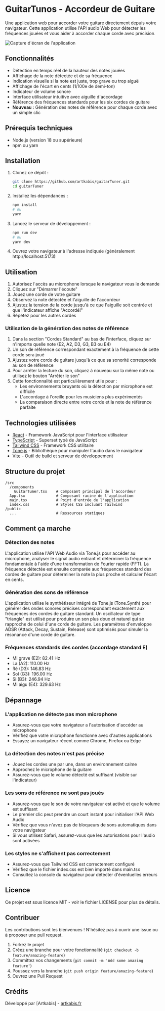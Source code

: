 # GuitarTunos - Accordeur de Guitare

Une application web pour accorder votre guitare directement depuis votre navigateur. Cette application utilise l'API audio Web pour détecter les fréquences jouées et vous aider à accorder chaque corde avec précision.

![Capture d'écran de l'application](screen_guitarTuner.jpg)

## Fonctionnalités

- Détection en temps réel de la hauteur des notes jouées
- Affichage de la note détectée et de sa fréquence
- Indication visuelle si la note est juste, trop grave ou trop aiguë
- Affichage de l'écart en cents (1/100e de demi-ton)
- Indicateur de volume sonore
- Interface utilisateur intuitive avec aiguille d'accordage
- Référence des fréquences standards pour les six cordes de guitare
- **Nouveau** : Génération des notes de référence pour chaque corde avec un simple clic

## Prérequis techniques

- Node.js (version 18 ou supérieure)
- npm ou yarn

## Installation

1. Clonez ce dépôt :
   ```bash
   git clone https://github.com/artkabis/guitarTuner.git
   cd guitarTuner
   ```

2. Installez les dépendances :
   ```bash
   npm install
   # ou
   yarn
   ```

3. Lancez le serveur de développement :
   ```bash
   npm run dev
   # ou
   yarn dev
   ```

4. Ouvrez votre navigateur à l'adresse indiquée (généralement http://localhost:5173)

## Utilisation

1. Autorisez l'accès au microphone lorsque le navigateur vous le demande
2. Cliquez sur "Démarrer l'écoute"
3. Jouez une corde de votre guitare
4. Observez la note détectée et l'aiguille de l'accordeur
5. Ajustez la tension de la corde jusqu'à ce que l'aiguille soit centrée et que l'indicateur affiche "Accordé!"
6. Répétez pour les autres cordes

### Utilisation de la génération des notes de référence

1. Dans la section "Cordes Standard" au bas de l'interface, cliquez sur n'importe quelle note (E2, A2, D3, G3, B3 ou E4)
2. Un son de référence correspondant exactement à la fréquence de cette corde sera joué
3. Ajustez votre corde de guitare jusqu'à ce que sa sonorité corresponde au son de référence
4. Pour arrêter la lecture du son, cliquez à nouveau sur la même note ou utilisez le bouton "Arrêter le son"
5. Cette fonctionnalité est particulièrement utile pour :
   - Les environnements bruyants où la détection par microphone est difficile
   - L'accordage à l'oreille pour les musiciens plus expérimentés
   - La comparaison directe entre votre corde et la note de référence parfaite

## Technologies utilisées

- [React](https://reactjs.org/) - Framework JavaScript pour l'interface utilisateur
- [TypeScript](https://www.typescriptlang.org/) - Superset typé de JavaScript
- [Tailwind CSS](https://tailwindcss.com/) - Framework CSS utilitaire
- [Tone.js](https://tonejs.github.io/) - Bibliothèque pour manipuler l'audio dans le navigateur
- [Vite](https://vitejs.dev/) - Outil de build et serveur de développement

## Structure du projet

```
/src
  /components
    GuitarTuner.tsx    # Composant principal de l'accordeur
  App.tsx              # Composant racine de l'application
  main.tsx             # Point d'entrée de l'application
  index.css            # Styles CSS incluant Tailwind
/public
  ...                  # Ressources statiques
```

## Comment ça marche

### Détection des notes
L'application utilise l'API Web Audio via Tone.js pour accéder au microphone, analyser le signal audio entrant et déterminer la fréquence fondamentale à l'aide d'une transformation de Fourier rapide (FFT). La fréquence détectée est ensuite comparée aux fréquences standard des cordes de guitare pour déterminer la note la plus proche et calculer l'écart en cents.

### Génération des sons de référence
L'application utilise le synthétiseur intégré de Tone.js (Tone.Synth) pour générer des ondes sonores précises correspondant exactement aux fréquences des cordes de guitare standard. Un oscillateur de type "triangle" est utilisé pour produire un son plus doux et naturel qui se rapproche de celui d'une corde de guitare. Les paramètres d'enveloppe ADSR (Attack, Decay, Sustain, Release) sont optimisés pour simuler la résonance d'une corde de guitare.

### Fréquences standards des cordes (accordage standard E)

- Mi grave (E2): 82.41 Hz
- La (A2): 110.00 Hz
- Ré (D3): 146.83 Hz
- Sol (G3): 196.00 Hz
- Si (B3): 246.94 Hz
- Mi aigu (E4): 329.63 Hz

## Dépannage

### L'application ne détecte pas mon microphone
- Assurez-vous que votre navigateur a l'autorisation d'accéder au microphone
- Vérifiez que votre microphone fonctionne avec d'autres applications
- Essayez un navigateur récent comme Chrome, Firefox ou Edge

### La détection des notes n'est pas précise
- Jouez les cordes une par une, dans un environnement calme
- Approchez le microphone de la guitare
- Assurez-vous que le volume détecté est suffisant (visible sur l'indicateur)

### Les sons de référence ne sont pas joués
- Assurez-vous que le son de votre navigateur est activé et que le volume est suffisant
- Le premier clic peut prendre un court instant pour initialiser l'API Web Audio
- Vérifiez que vous n'avez pas de bloqueurs de sons automatiques dans votre navigateur
- Si vous utilisez Safari, assurez-vous que les autorisations pour l'audio sont activées

### Les styles ne s'affichent pas correctement
- Assurez-vous que Tailwind CSS est correctement configuré
- Vérifiez que le fichier index.css est bien importé dans main.tsx
- Consultez la console du navigateur pour détecter d'éventuelles erreurs

## Licence

Ce projet est sous licence MIT - voir le fichier LICENSE pour plus de détails.

## Contribuer

Les contributions sont les bienvenues ! N'hésitez pas à ouvrir une issue ou à proposer une pull request.

1. Forkez le projet
2. Créez une branche pour votre fonctionnalité (`git checkout -b feature/amazing-feature`)
3. Committez vos changements (`git commit -m 'Add some amazing feature'`)
4. Poussez vers la branche (`git push origin feature/amazing-feature`)
5. Ouvrez une Pull Request

## Crédits

Développé par [Artkabis] - [artkabis.fr](https://artkabis.fr)